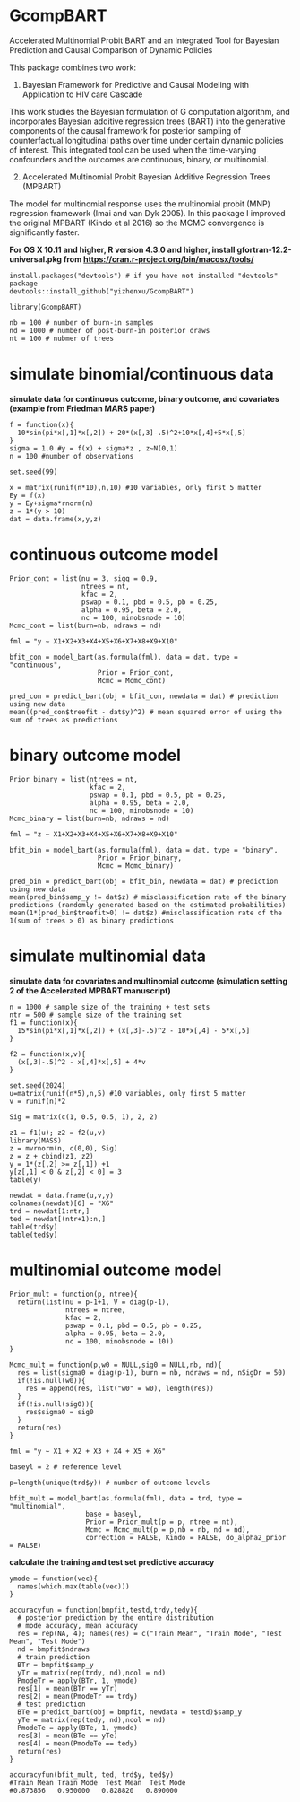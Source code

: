 # GcompBART
Accelerated Multinomial Probit BART and an Integrated Tool  for Bayesian Prediction and Causal Comparison of Dynamic Policies

This package combines two work:

1. Bayesian Framework for Predictive and Causal Modeling with Application to HIV care Cascade 

This work studies the Bayesian formulation of G computation algorithm, and incorporates Bayesian additive regression trees (BART) into the generative components of the causal framework for posterior sampling of counterfactual longitudinal paths over time under certain dynamic policies of interest.
This integrated tool can be used when the time-varying confounders and the outcomes are continuous, binary, or multinomial. 

2. Accelerated Multinomial Probit Bayesian Additive Regression Trees (MPBART)

The model for multinomial response uses the multinomial probit (MNP) regression framework (Imai and van Dyk 2005). In this package I improved the original MPBART (Kindo et al 2016) so the MCMC convergence is significantly faster.


**For  OS X 10.11 and higher, R version 4.3.0 and higher, install gfortran-12.2-universal.pkg  from https://cran.r-project.org/bin/macosx/tools/**

```
install.packages("devtools") # if you have not installed "devtools" package
devtools::install_github("yizhenxu/GcompBART")

library(GcompBART)

nb = 100 # number of burn-in samples
nd = 1000 # number of post-burn-in posterior draws 
nt = 100 # nubmer of trees
```

# simulate binomial/continuous data

**simulate data for continuous outcome, binary outcome, and covariates (example from Friedman MARS paper)**

```  
f = function(x){
  10*sin(pi*x[,1]*x[,2]) + 20*(x[,3]-.5)^2+10*x[,4]+5*x[,5]
}
sigma = 1.0 #y = f(x) + sigma*z , z~N(0,1)
n = 100 #number of observations

set.seed(99)

x = matrix(runif(n*10),n,10) #10 variables, only first 5 matter
Ey = f(x)
y = Ey+sigma*rnorm(n)
z = 1*(y > 10)
dat = data.frame(x,y,z)
```

# continuous outcome model

```
Prior_cont = list(nu = 3, sigq = 0.9,
                  ntrees = nt,
                  kfac = 2,
                  pswap = 0.1, pbd = 0.5, pb = 0.25,
                  alpha = 0.95, beta = 2.0,
                  nc = 100, minobsnode = 10)
Mcmc_cont = list(burn=nb, ndraws = nd)

fml = "y ~ X1+X2+X3+X4+X5+X6+X7+X8+X9+X10"

bfit_con = model_bart(as.formula(fml), data = dat, type = "continuous",
                      Prior = Prior_cont,
                      Mcmc = Mcmc_cont)

pred_con = predict_bart(obj = bfit_con, newdata = dat) # prediction using new data
mean((pred_con$treefit - dat$y)^2) # mean squared error of using the sum of trees as predictions
```

# binary outcome model

```
Prior_binary = list(ntrees = nt,
                    kfac = 2,
                    pswap = 0.1, pbd = 0.5, pb = 0.25,
                    alpha = 0.95, beta = 2.0,
                    nc = 100, minobsnode = 10)
Mcmc_binary = list(burn=nb, ndraws = nd)

fml = "z ~ X1+X2+X3+X4+X5+X6+X7+X8+X9+X10"

bfit_bin = model_bart(as.formula(fml), data = dat, type = "binary",
                      Prior = Prior_binary,
                      Mcmc = Mcmc_binary)

pred_bin = predict_bart(obj = bfit_bin, newdata = dat) # prediction using new data
mean(pred_bin$samp_y != dat$z) # misclassification rate of the binary predictions (randomly generated based on the estimated probabilities)
mean(1*(pred_bin$treefit>0) != dat$z) #misclassification rate of the 1(sum of trees > 0) as binary predictions
```

# simulate multinomial data

**simulate data for covariates and multinomial outcome (simulation setting 2 of the Accelerated MPBART manuscript)**

```
n = 1000 # sample size of the training + test sets
ntr = 500 # sample size of the training set
f1 = function(x){
  15*sin(pi*x[,1]*x[,2]) + (x[,3]-.5)^2 - 10*x[,4] - 5*x[,5]
}

f2 = function(x,v){
  (x[,3]-.5)^2 - x[,4]*x[,5] + 4*v
}

set.seed(2024)
u=matrix(runif(n*5),n,5) #10 variables, only first 5 matter
v = runif(n)*2

Sig = matrix(c(1, 0.5, 0.5, 1), 2, 2)

z1 = f1(u); z2 = f2(u,v)
library(MASS)
z = mvrnorm(n, c(0,0), Sig)
z = z + cbind(z1, z2)
y = 1*(z[,2] >= z[,1]) +1
y[z[,1] < 0 & z[,2] < 0] = 3
table(y)

newdat = data.frame(u,v,y)
colnames(newdat)[6] = "X6"
trd = newdat[1:ntr,]
ted = newdat[(ntr+1):n,]
table(trd$y)
table(ted$y)
```

# multinomial outcome model

```
Prior_mult = function(p, ntree){
  return(list(nu = p-1+1, V = diag(p-1),
              ntrees = ntree,
              kfac = 2,
              pswap = 0.1, pbd = 0.5, pb = 0.25,
              alpha = 0.95, beta = 2.0,
              nc = 100, minobsnode = 10))
}

Mcmc_mult = function(p,w0 = NULL,sig0 = NULL,nb, nd){
  res = list(sigma0 = diag(p-1), burn = nb, ndraws = nd, nSigDr = 50)  
  if(!is.null(w0)){
    res = append(res, list("w0" = w0), length(res))
  } 
  if(!is.null(sig0)){
    res$sigma0 = sig0
  }
  return(res)
}

fml = "y ~ X1 + X2 + X3 + X4 + X5 + X6"

baseyl = 2 # reference level

p=length(unique(trd$y)) # number of outcome levels

bfit_mult = model_bart(as.formula(fml), data = trd, type = "multinomial",
                   base = baseyl,
                   Prior = Prior_mult(p = p, ntree = nt),
                   Mcmc = Mcmc_mult(p = p,nb = nb, nd = nd),
                   correction = FALSE, Kindo = FALSE, do_alpha2_prior = FALSE)

```

**calculate the training and test set predictive accuracy**

```
ymode = function(vec){
  names(which.max(table(vec))) 
}

accuracyfun = function(bmpfit,testd,trdy,tedy){
  # posterior prediction by the entire distribution
  # mode accuracy, mean accuracy
  res = rep(NA, 4); names(res) = c("Train Mean", "Train Mode", "Test Mean", "Test Mode")
  nd = bmpfit$ndraws
  # train prediction
  BTr = bmpfit$samp_y
  yTr = matrix(rep(trdy, nd),ncol = nd)
  PmodeTr = apply(BTr, 1, ymode)
  res[1] = mean(BTr == yTr)
  res[2] = mean(PmodeTr == trdy)
  # test prediction
  BTe = predict_bart(obj = bmpfit, newdata = testd)$samp_y
  yTe = matrix(rep(tedy, nd),ncol = nd)
  PmodeTe = apply(BTe, 1, ymode)
  res[3] = mean(BTe == yTe)
  res[4] = mean(PmodeTe == tedy)
  return(res)
}

accuracyfun(bfit_mult, ted, trd$y, ted$y)
#Train Mean Train Mode  Test Mean  Test Mode 
#0.873856   0.950000   0.828820   0.890000 
```
